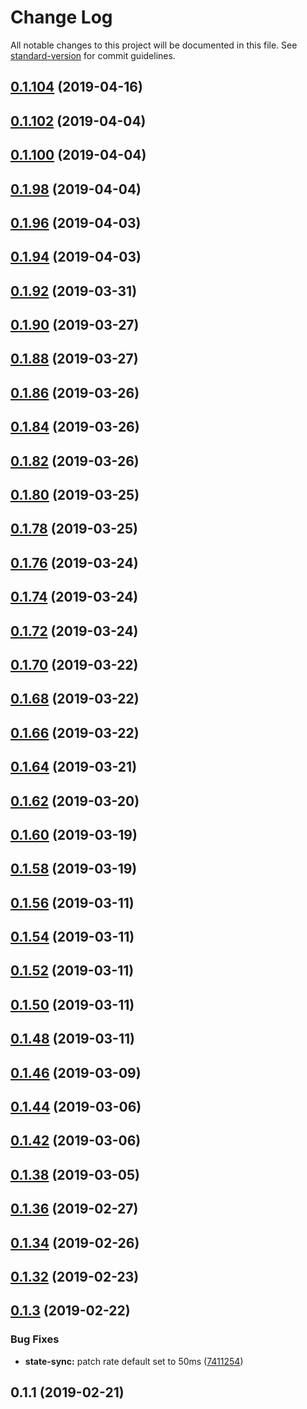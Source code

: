 # Change Log

All notable changes to this project will be documented in this file. See [standard-version](https://github.com/conventional-changelog/standard-version) for commit guidelines.

<a name="0.1.104"></a>
## [0.1.104](https://github.com/joshfeinsilber/blueboat/compare/v0.1.102...v0.1.104) (2019-04-16)



<a name="0.1.102"></a>
## [0.1.102](https://github.com/joshfeinsilber/blueboat/compare/v0.1.100...v0.1.102) (2019-04-04)



<a name="0.1.100"></a>
## [0.1.100](https://github.com/joshfeinsilber/blueboat/compare/v0.1.98...v0.1.100) (2019-04-04)



<a name="0.1.98"></a>
## [0.1.98](https://github.com/joshfeinsilber/blueboat/compare/v0.1.96...v0.1.98) (2019-04-04)



<a name="0.1.96"></a>
## [0.1.96](https://github.com/joshfeinsilber/blueboat/compare/v0.1.94...v0.1.96) (2019-04-03)



<a name="0.1.94"></a>
## [0.1.94](https://github.com/joshfeinsilber/blueboat/compare/v0.1.92...v0.1.94) (2019-04-03)



<a name="0.1.92"></a>
## [0.1.92](https://github.com/joshfeinsilber/blueboat/compare/v0.1.90...v0.1.92) (2019-03-31)



<a name="0.1.90"></a>
## [0.1.90](https://github.com/joshfeinsilber/blueboat/compare/v0.1.88...v0.1.90) (2019-03-27)



<a name="0.1.88"></a>
## [0.1.88](https://github.com/joshfeinsilber/blueboat/compare/v0.1.86...v0.1.88) (2019-03-27)



<a name="0.1.86"></a>
## [0.1.86](https://github.com/joshfeinsilber/blueboat/compare/v0.1.84...v0.1.86) (2019-03-26)



<a name="0.1.84"></a>
## [0.1.84](https://github.com/joshfeinsilber/blueboat/compare/v0.1.82...v0.1.84) (2019-03-26)



<a name="0.1.82"></a>
## [0.1.82](https://github.com/joshfeinsilber/blueboat/compare/v0.1.80...v0.1.82) (2019-03-26)



<a name="0.1.80"></a>
## [0.1.80](https://github.com/joshfeinsilber/blueboat/compare/v0.1.78...v0.1.80) (2019-03-25)



<a name="0.1.78"></a>
## [0.1.78](https://github.com/joshfeinsilber/blueboat/compare/v0.1.76...v0.1.78) (2019-03-25)



<a name="0.1.76"></a>
## [0.1.76](https://github.com/joshfeinsilber/blueboat/compare/v0.1.74...v0.1.76) (2019-03-24)



<a name="0.1.74"></a>
## [0.1.74](https://github.com/joshfeinsilber/blueboat/compare/v0.1.72...v0.1.74) (2019-03-24)



<a name="0.1.72"></a>
## [0.1.72](https://github.com/joshfeinsilber/blueboat/compare/v0.1.70...v0.1.72) (2019-03-24)



<a name="0.1.70"></a>
## [0.1.70](https://github.com/joshfeinsilber/blueboat/compare/v0.1.68...v0.1.70) (2019-03-22)



<a name="0.1.68"></a>
## [0.1.68](https://github.com/joshfeinsilber/blueboat/compare/v0.1.66...v0.1.68) (2019-03-22)



<a name="0.1.66"></a>
## [0.1.66](https://github.com/joshfeinsilber/blueboat/compare/v0.1.64...v0.1.66) (2019-03-22)



<a name="0.1.64"></a>
## [0.1.64](https://github.com/joshfeinsilber/blueboat/compare/v0.1.62...v0.1.64) (2019-03-21)



<a name="0.1.62"></a>
## [0.1.62](https://github.com/joshfeinsilber/blueboat/compare/v0.1.60...v0.1.62) (2019-03-20)



<a name="0.1.60"></a>
## [0.1.60](https://github.com/joshfeinsilber/blueboat/compare/v0.1.58...v0.1.60) (2019-03-19)



<a name="0.1.58"></a>
## [0.1.58](https://github.com/joshfeinsilber/blueboat/compare/v0.1.56...v0.1.58) (2019-03-19)



<a name="0.1.56"></a>
## [0.1.56](https://github.com/joshfeinsilber/blueboat/compare/v0.1.54...v0.1.56) (2019-03-11)



<a name="0.1.54"></a>
## [0.1.54](https://github.com/joshfeinsilber/blueboat/compare/v0.1.52...v0.1.54) (2019-03-11)



<a name="0.1.52"></a>
## [0.1.52](https://github.com/joshfeinsilber/blueboat/compare/v0.1.50...v0.1.52) (2019-03-11)



<a name="0.1.50"></a>
## [0.1.50](https://github.com/joshfeinsilber/blueboat/compare/v0.1.48...v0.1.50) (2019-03-11)



<a name="0.1.48"></a>
## [0.1.48](https://github.com/joshfeinsilber/blueboat/compare/v0.1.46...v0.1.48) (2019-03-11)



<a name="0.1.46"></a>
## [0.1.46](https://github.com/joshfeinsilber/blueboat/compare/v0.1.44...v0.1.46) (2019-03-09)



<a name="0.1.44"></a>
## [0.1.44](https://github.com/joshfeinsilber/blueboat/compare/v0.1.42...v0.1.44) (2019-03-06)



<a name="0.1.42"></a>
## [0.1.42](https://github.com/joshfeinsilber/blueboat/compare/v0.1.38...v0.1.42) (2019-03-06)



<a name="0.1.38"></a>
## [0.1.38](https://github.com/joshfeinsilber/blueboat/compare/v0.1.36...v0.1.38) (2019-03-05)



<a name="0.1.36"></a>
## [0.1.36](https://github.com/joshfeinsilber/blueboat/compare/v0.1.34...v0.1.36) (2019-02-27)



<a name="0.1.34"></a>
## [0.1.34](https://github.com/joshfeinsilber/blueboat/compare/v0.1.32...v0.1.34) (2019-02-26)



<a name="0.1.32"></a>
## [0.1.32](https://github.com/joshfeinsilber/blueboat/compare/v0.1.3...v0.1.32) (2019-02-23)



<a name="0.1.3"></a>
## [0.1.3](https://github.com/joshfeinsilber/blueboat/compare/v0.1.1...v0.1.3) (2019-02-22)


### Bug Fixes

* **state-sync:** patch rate default set to 50ms ([7411254](https://github.com/joshfeinsilber/blueboat/commit/7411254))



<a name="0.1.1"></a>
## 0.1.1 (2019-02-21)
